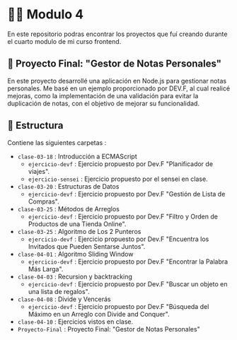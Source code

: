 # 👩‍💻 Modulo 4

En este repositorio podras encontrar los proyectos que fuí creando durante el cuarto modulo de mi curso frontend.

## 💬 Proyecto Final: "Gestor de Notas Personales"

En este proyecto desarrollé una aplicación en Node.js para gestionar notas personales. Me basé en un ejemplo proporcionado por DEV.F, al cual realicé mejoras, como la implementación de una validación para evitar la duplicación de notas, con el objetivo de mejorar su funcionalidad.

## 📑 Estructura

Contiene las siguientes carpetas :

- `clase-03-18` : Introducción a ECMAScript
  - `ejercicio-devf` : Ejercicio propuesto por Dev.F "Planificador de viajes".
  - `ejercicio-sensei` : Ejercicio propuesto por el sensei en clase.
- `clase-03-20` : Estructuras de Datos
  - `ejercicio-devf` : Ejercicio propuesto por Dev.F "Gestión de Lista de Compras".
- `clase-03-25` : Métodos de Arreglos
  - `ejercicio-devf` : Ejercicio propuesto por Dev.F "Filtro y Orden de Productos de una Tienda Online".
- `clase-03-25` : Algoritmo de Los 2 Punteros
  - `ejercicio-devf` : Ejercicio propuesto por Dev.F "Encuentra los Invitados que Pueden Sentarse Juntos".
- `clase-04-01` : Algoritmo Sliding Window
  - `ejercicio-devf` : Ejercicio propuesto por Dev.F "Encontrar la Palabra Más Larga".
- `clase-04-03` : Recursion y backtracking
  - `ejercicio-devf` : Ejercicio propuesto por Dev.F "Buscar un objeto en una lista de regalos".
- `clase-04-08` : Divide y Vencerás
  - `ejercicio-devf` : Ejercicio propuesto por Dev.F "Búsqueda del Máximo en un Arreglo con Divide and Conquer".
- `clase-04-10` : Ejercicios vistos en clase.
- `Proyecto-Final` : Proyecto Final: "Gestor de Notas Personales"
